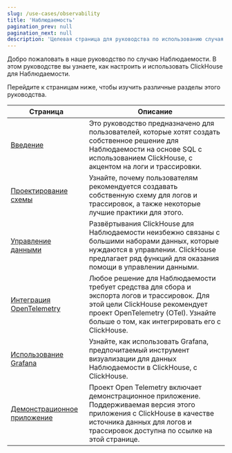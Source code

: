 ```yaml
---
slug: /use-cases/observability
title: 'Наблюдаемость'
pagination_prev: null
pagination_next: null
description: 'Целевая страница для руководства по использованию случая Наблюдаемости'
---
```


Добро пожаловать в наше руководство по случаю Наблюдаемости. В этом руководстве вы узнаете, как настроить и использовать ClickHouse для Наблюдаемости.

Перейдите к страницам ниже, чтобы изучить различные разделы этого руководства.

| Страница                                                  | Описание                                                                                                                                                                                                                        |
|----------------------------------------------------------|---------------------------------------------------------------------------------------------------------------------------------------------------------------------------------------------------------------------------------|
| [Введение](./introduction.md)                            | Это руководство предназначено для пользователей, которые хотят создать собственное решение для Наблюдаемости на основе SQL с использованием ClickHouse, с акцентом на логи и трассировки.                                   |
| [Проектирование схемы](./schema-design.md)              | Узнайте, почему пользователям рекомендуется создавать собственную схему для логов и трассировок, а также некоторые лучшие практики для этого.                                                                                   |
| [Управление данными](./managing-data.md)                | Развёртывания ClickHouse для Наблюдаемости неизбежно связаны с большими наборами данных, которые нуждаются в управлении. ClickHouse предлагает ряд функций для оказания помощи в управлении данными.                             |
| [Интеграция OpenTelemetry](./integrating-opentelemetry.md) | Любое решение для Наблюдаемости требует средства для сбора и экспорта логов и трассировок. Для этой цели ClickHouse рекомендует проект OpenTelemetry (OTel). Узнайте больше о том, как интегрировать его с ClickHouse. |
| [Использование Grafana](./grafana.md)                    | Узнайте, как использовать Grafana, предпочитаемый инструмент визуализации для данных Наблюдаемости в ClickHouse, с ClickHouse.                                                                                               |
| [Демонстрационное приложение](./demo-application.md)    | Проект Open Telemetry включает демонстрационное приложение. Поддерживаемая версия этого приложения с ClickHouse в качестве источника данных для логов и трассировок доступна по ссылке на этой странице.                      |
